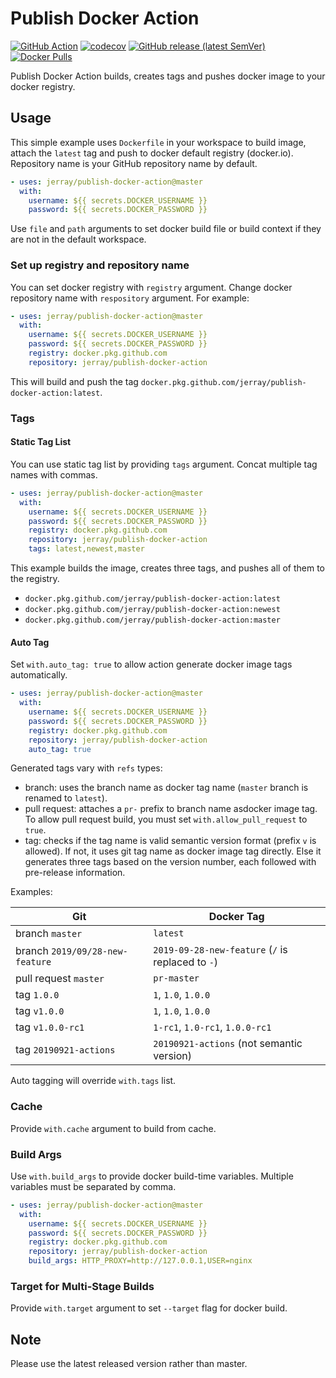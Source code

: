 # Publish Docker Action

[![GitHub Action](https://github.com/jerray/publish-docker-action/workflows/Main/badge.svg)](https://github.com/jerray/publish-docker-action/actions?workflow=Main)
[![codecov](https://codecov.io/gh/jerray/publish-docker-action/branch/master/graph/badge.svg)](https://codecov.io/gh/jerray/publish-docker-action)
[![GitHub release (latest SemVer)](https://img.shields.io/github/v/release/jerray/publish-docker-action?logo=github)](https://github.com/jerray/publish-docker-action/releases)
[![Docker Pulls](https://img.shields.io/docker/pulls/jerray/publish-docker-action?logo=docker)](https://hub.docker.com/r/jerray/publish-docker-action)

Publish Docker Action builds, creates tags and pushes docker image to your docker registry.

## Usage

This simple example uses `Dockerfile` in your workspace to build image, attach the `latest`
tag and push to docker default registry (docker.io). Repository name is your GitHub repository
name by default.

```yaml
- uses: jerray/publish-docker-action@master
  with:
    username: ${{ secrets.DOCKER_USERNAME }}
    password: ${{ secrets.DOCKER_PASSWORD }}
```

Use `file` and `path` arguments to set docker build file or build context if they are not in the default workspace.

### Set up registry and repository name

You can set docker registry with `registry` argument. Change docker repository name with `respository` argument.
For example:

```yaml
- uses: jerray/publish-docker-action@master
  with:
    username: ${{ secrets.DOCKER_USERNAME }}
    password: ${{ secrets.DOCKER_PASSWORD }}
    registry: docker.pkg.github.com
    repository: jerray/publish-docker-action
```

This will build and push the tag `docker.pkg.github.com/jerray/publish-docker-action:latest`.

### Tags

#### Static Tag List

You can use static tag list by providing `tags` argument. Concat multiple tag names with commas.

```yaml
- uses: jerray/publish-docker-action@master
  with:
    username: ${{ secrets.DOCKER_USERNAME }}
    password: ${{ secrets.DOCKER_PASSWORD }}
    registry: docker.pkg.github.com
    repository: jerray/publish-docker-action
    tags: latest,newest,master
```

This example builds the image, creates three tags, and pushes all of them to the registry.

* `docker.pkg.github.com/jerray/publish-docker-action:latest`
* `docker.pkg.github.com/jerray/publish-docker-action:newest`
* `docker.pkg.github.com/jerray/publish-docker-action:master`

#### Auto Tag

Set `with.auto_tag: true` to allow action generate docker image tags automatically.

```yaml
- uses: jerray/publish-docker-action@master
  with:
    username: ${{ secrets.DOCKER_USERNAME }}
    password: ${{ secrets.DOCKER_PASSWORD }}
    registry: docker.pkg.github.com
    repository: jerray/publish-docker-action
    auto_tag: true
```

Generated tags vary with `refs` types:

* branch: uses the branch name as docker tag name (`master` branch is renamed to `latest`).
* pull request: attaches a `pr-` prefix to branch name asdocker image tag. To allow pull request build, you must set `with.allow_pull_request` to `true`.
* tag: checks if the tag name is valid semantic version format (prefix `v` is allowed). If not, it uses git tag name as docker image tag directly. Else it generates three tags based on the version number, each followed with pre-release information.

Examples:

| Git | Docker Tag |
| --- | --- |
| branch `master` | `latest` |
| branch  `2019/09/28-new-feature` | `2019-09-28-new-feature` (`/` is replaced to `-`) |
| pull request `master` | `pr-master` |
| tag `1.0.0` | `1`, `1.0`, `1.0.0` |
| tag `v1.0.0` | `1`, `1.0`, `1.0.0` |
| tag `v1.0.0-rc1` | `1-rc1`, `1.0-rc1`, `1.0.0-rc1` |
| tag `20190921-actions` | `20190921-actions` (not semantic version) |

Auto tagging will override `with.tags` list.

### Cache

Provide `with.cache` argument to build from cache.

### Build Args

Use `with.build_args` to provide docker build-time variables. Multiple variables must be separated by comma. 

```yaml
- uses: jerray/publish-docker-action@master
  with:
    username: ${{ secrets.DOCKER_USERNAME }}
    password: ${{ secrets.DOCKER_PASSWORD }}
    registry: docker.pkg.github.com
    repository: jerray/publish-docker-action
    build_args: HTTP_PROXY=http://127.0.0.1,USER=nginx
```

### Target for Multi-Stage Builds

Provide `with.target` argument to set `--target` flag for docker build.

## Note

Please use the latest released version rather than master.
